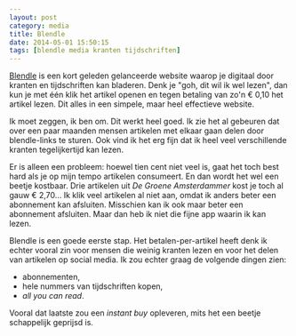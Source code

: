 ```yaml
---
layout: post
category: media
title: Blendle
date: 2014-05-01 15:50:15
tags: [blendle media kranten tijdschriften]
---
```


[Blendle][1] is een kort geleden gelanceerde website waarop je digitaal door
kranten en tijdschriften kan bladeren. Denk je "goh, dit wil ik wel lezen", dan
kun je met één klik het artikel openen en tegen betaling van zo'n € 0,10 het
artikel lezen. Dit alles in een simpele, maar heel effectieve website.

<!-- more -->

Ik moet zeggen, ik ben om. Dit werkt heel goed. Ik zie het al gebeuren dat over
een paar maanden mensen artikelen met elkaar gaan delen door blendle-links te sturen.
Ook vind ik het erg fijn dat ik heel veel verschillende kranten tegelijkertijd kan
lezen.

Er is alleen een probleem: hoewel tien cent niet veel is, gaat het toch best
hard als je op mijn tempo artikelen consumeert. En dan wordt het wel een beetje
kostbaar. Drie artikelen uit *De Groene Amsterdammer* kost je toch al gauw
€ 2,70... Ik klik veel artikelen al niet aan, omdat ik anders beter een
abonnement kan afsluiten. Misschien kan ik ook maar beter een abonnement
afsluiten. Maar dan heb ik niet die fijne app waarin ik kan lezen.

Blendle is een goede eerste stap. Het betalen-per-artikel heeft denk ik echter vooral
zin voor mensen die weinig kranten lezen en voor het delen van artikelen op social
media. Ik zou echter graag de volgende dingen zien:

* abonnementen,
* hele nummers van tijdschriften kopen,
* *all you can read*.

Vooral dat laatste zou een *instant buy* opleveren, mits het een beetje schappelijk
geprijsd is.


[1]: http//blendle.nl
